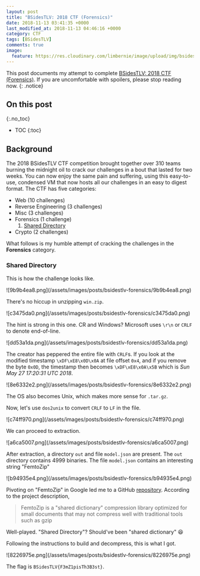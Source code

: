 ```yaml
---
layout: post
title: "BSidesTLV: 2018 CTF (Forensics)"
date: 2018-11-13 03:41:35 +0000
last_modified_at: 2018-11-13 04:46:16 +0000
category: CTF
tags: [BSidesTLV]
comments: true
image:
  feature: https://res.cloudinary.com/limbernie/image/upload/img/bsidestlv.jpg
---
```


This post documents my attempt to complete [BSidesTLV: 2018 CTF (Forensics)](https://www.vulnhub.com/entry/bsidestlv-2018-ctf,250/). If you are uncomfortable with spoilers, please stop reading now.
{: .notice}

<!--more-->

## On this post 
{:.no_toc} 

* TOC 
{:toc}

## Background

The 2018 BSidesTLV CTF competition brought together over 310 teams burning the midnight oil to crack our challenges in a bout that lasted for two weeks. You can now enjoy the same pain and suffering, using this easy-to-use, condensed VM that now hosts all our challenges in an easy to digest format. The CTF has five categories:

+ Web (10 challenges)
+ Reverse Engineering (3 challenges)
+ Misc (3 challenges)
+ Forensics (1 challenge)
  1. <a href="#{{ 'Shared Directory' | downcase | replace: ' ', '-'}}">Shared Directory</a>
+ Crypto (2 challenges)

What follows is my humble attempt of cracking the challenges in the **Forensics** category.

### Shared Directory

This is how the challenge looks like.

<a class="image-popup">
![9b9b4ea8.png](/assets/images/posts/bsidestlv-forensics/9b9b4ea8.png)
</a>

There's no hiccup in unzipping `win.zip`.

<a class="image-popup">
![c3475da0.png](/assets/images/posts/bsidestlv-forensics/c3475da0.png)
</a>

The hint is strong in this one. CR and Windows? Microsoft uses `\r\n` or `CRLF` to denote end-of-line.

<a class="image-popup">
![dd53a1da.png](/assets/images/posts/bsidestlv-forensics/dd53a1da.png)
</a>

The creator has peppered the entire file with `CRLF`s. If you look at the modified timestamp `\xDF\xE8\x0D\x0A` at file offset `0x4`, and if you remove the byte `0x0D`, the timestamp then becomes `\xDF\xE8\x0A\x5B` which is _Sun May 27 17:20:31 UTC 2018_.

<a class="image-popup">
![8e6332e2.png](/assets/images/posts/bsidestlv-forensics/8e6332e2.png)
</a>

The OS also becomes Unix, which makes more sense for `.tar.gz`.

Now, let's use `dos2unix` to convert `CRLF` to `LF` in the file.

<a class="image-popup">
![c74ff970.png](/assets/images/posts/bsidestlv-forensics/c74ff970.png)
</a>

We can proceed to extraction.

<a class="image-popup">
![a6ca5007.png](/assets/images/posts/bsidestlv-forensics/a6ca5007.png)
</a>

After extraction, a directory `out` and file `model.json` are present. The `out` directory contains 4999 binaries. The file `model.json` contains an interesting string "FemtoZip"

<a class="image-popup">
![b94935e4.png](/assets/images/posts/bsidestlv-forensics/b94935e4.png)
</a>

Pivoting on "FemtoZip" in Google led me to a GitHub [repository](https://github.com/gtoubassi/femtozip). According to the project description,

> FemtoZip is a "shared dictionary" compression library optimized for small documents that may not compress well with traditional tools such as gzip

Well-played. "Shared Directory"? Should've been "shared dictionary" :laughing:

Following the instructions to build and decompress, this is what I got.

<a class="image-popup">
![8226975e.png](/assets/images/posts/bsidestlv-forensics/8226975e.png)
</a>

The flag is `BSidesTLV{F3mZ1pisTh3B3st}`.
